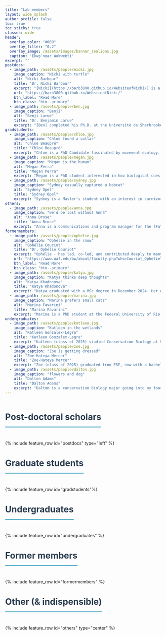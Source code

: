 ```yaml
---
title: "Lab members"
layout: wide_splash
author_profile: false
toc: true
toc_sticky: true
classes: wide
header:
  overlay_color: "#000"
  overlay_filter: "0.2"
  overlay_image: /assets/images/banner_sealions.jpg
  caption: 'Ekwǫ̀ near Wekweètì'
excerpt: ""
postdocs:
  - image_path: /assets/people/nicki.jpg
    image_caption: "Nicki with turtle"
    alt: "Nicki Barbour"
    title: "Dr. Nicki Barbour"
    excerpt: "[Nicki](https://barb3800.github.io/WebsiteofNicki/) is a movement ecologist interested in applying quantitative methods to a variety of mobile taxa to better understand their ecology and inform novel conservation tools and methods. Nicki's dissertation work at the [University of Maryland Center for Environmental Science](https://www.umces.edu/) and [U. Maryland Dep't of Biology](https://biology.umd.edu/) focused on the movement ecology of sea turtles in different age classes. She recently also had projects on Sonoran pronghorn spatial ecology and resource use, finfish offshore aquaculture placement in the U.S., dynamic management tools for leatherback turtles, and shellfish aquaculture ecolabeling. Nicki is always eager for new and interesting collaborations."
    url: "https://barb3800.github.io/WebsiteofNicki/"
    btn_label: "Read More"
    btn_class: "btn--primary"
  - image_path: /assets/people/ben.jpg
    image_caption: "Benji"
    alt: "Benji Larue"
    title: "Dr. Benjamin Larue"
    excerpt: "[Ben] completed his Ph.D. at the Université de Sherbrooke in Québec, and has been a member of the [Fate of the Caribou](https://fateofthecaribou.github.io/) team since 2021. His interests lie in behavioral responses to anthropogenic disturbances, human-wildlife coexistence, and biostatistics. He is interested in further integrating human communities and their interests in ecological research and conservation. He is a recent recipient of a [Libre Eco fellowship](https://liberero.ca/meet-the-fellows/)."
gradstudents:
  - image_path: /assets/people/chloe.jpg
    image_caption: "Chloe found a collar"
    alt: "Chloe Beaupré"
    title: "Chloe Beaupré"
    excerpt: "Chloe is a PhD Candidate fascinated by movement ecology. Her goal is to pursue research that fills information gaps and can be applied to important management actions. Chloe came to Syracuse from Colorado's Western Slope after finishing a dual degree (Master in Environmental Management, Master of Science in Ecology), where she studied the influence of recreation on deer and elk and how many GPS collars to deploy to map migration and distribution at the population level for a slew of Colorado's ungulate species."
  - image_path: /assets/people/megan.jpg
    image_caption: "Megan is the human"
    alt: "Megan Perra"
    title: "Megan Perra"
    excerpt: "Megan is a PhD student interested in how biological cues like soundscapes and interspecific vocalizations influence movement decision making in caribou. She completed her masters at the University of Alaska Fairbanks, where she studied caribou auditory physiology and the soundscapes of the Arctic Coastal Plain. Check out her interview on [Quirks & Quarks](https://www.cbc.ca/listen/live-radio/1-51-quirks-and-quarks/clip/15956606-figuring-reindeer-hear-understand-impact-industrial-sounds)."
  - image_path: /assets/people/sydney.jpg
    image_caption: "Sydney casually captured a bobcat"
    alt: "Sydney Opel"
    title: "Sydney Opel"
    excerpt: "Sydney is a Master's student with an interest in carnivore conservation and ecology. Her goal is to seek a better understanding of movement, behavior and trophic interactions of carnivores to aid in the protection and conservation of carnivores in their native habitats."
others:
  - image_path: /assets/people/anna.jpg
    image_caption: "we'd be lost without Anna"
    alt: "Anna Brose"
    title: "Anna Brose"
    excerpt: "Anna is a communications and program manager for the [Fate of the Caribou Project](fateofthecaribou.esf.edu). Anna grew up alongside caribou in Alaska before receiving a bachelor's in Wildlife Biology at Colorado State University. With extensive field experience across the United States, she has worked for several state and federal agencies in various wildlife research positions. She completed her Master's in Wildlife Ecology at the University of Wisconsin - Madison in 2021, where she studied elk habitat use in northern Wisconsin. Anna is a self-taught science communicator and illustrator, and is a wildlife artist on the side."
formermembers:
  - image_path: /assets/people/ophelie.jpg
    image_caption: "Ophélie in the snow"
    alt: "Ophélie Couriot"
    title: "Dr. Ophélie Couriot"
    excerpt: "Ophélie - has led, co-led, and contributed deeply to many of our caribou and convergent science efforts as a post-doc from 2021-2025, is now an assistant professor at [University of Alaska, Fairbanks](https://www.uaf.edu/bw/)."
    url: "https://www.uaf.edu/bw/about/faculty.php?who=Couriot_Ophelie"
    btn_label: "Read More"
    btn_class: "btn--primary"
  - image_path: /assets/people/katya.jpg
    image_caption: "Katya thinks deep thoughts"
    alt: "Katya Khadonova"
    title: "Katya Khadonova"
    excerpt: "Katya graduated with a MSc degree in December 2024. Her work was on examining the role of selective predation by wolves on the spread of chronic wasting disease (CWD) in white-tailed deer in the western Great Lakes Region. She is currently a quantitative ecologist with the [Illinois Natural History Survey](https://inhs.illinois.edu/)."
  - image_path: /assets/people/marina.jpg
    image_caption: "Marina prefers small cats"
    alt: "Marina Favarini"
    title: "Marina Favarini"
    excerpt: "Marina is a PhD student at the Federal University of Rio Grande do Sul, in Porto Alegre, Brazi - and a former distinguished visitor to our lab.  Marina studies several species of small cats: [margay](https://en.wikipedia.org/wiki/Margay), [Geoffroy's cat](https://en.wikipedia.org/wiki/Geoffroy%27s_cat), [pampas cat](https://en.wikipedia.org/wiki/Pampas_cat). Since 2016, she has been developing research and conservation programs on spatial ecology and density of felines in southern Brazil, in the Pampa and Atlantic Forest biomes, through the use of camera traps and telemetry (VHF and GPS). "
undergraduates: 
  - image_path: /assets/people/katleen.jpg
    image_caption: "Katleen in the wetlands"
    alt: "Katleen Gonzalex-Legra"
    title: "Katleen Gonzalex-Legra"
    excerpt: "Katleen (class of 2025) studied Conservation Biology at SUNY College of Environmental Science and Forestry to further her understanding of human impact on wildlife. She joined the Fate of the Caribou Project to connect her teachings with current studies, as well as learn new knowledge relating to soundscapes and categorizing data, and engage in hands-on work such as constructing audio collars to monitor Caribou vocalizations."
  - image_path: /assets/people/zoe.jpg
    image_caption: "Zoe is getting dressed"
    alt: "Zoe-Hateya Mercer"
    title: "Zoe-Hateya Mercer"
    excerpt: "Zoe (class of 2025) graduated from ESF, now with a bachelors in Wildlife Science! Initially joining Dr. Gurarie's lab to assist Sydney Opel and her mesopredator study and more recently, with Celebrity Wright’s female caribou health research. They have a future plan to eventually work as a paleontologist."
  - image_path: /assets/people/dalton.jpg
    image_caption: "flowers and dog"
    alt: "Dalton Adams"
    title: "Dalton Adams"
    excerpt: "Dalton is a conservation biology major going into my fourth year, currently working with wolf camera collar data from the Yukon-Charley Rivers National Preserve. Dalton is interested in the study of human-wildlife conflict, movement ecology, and carnivore conservation and ecology in high-conflict areas."
---
```


<style>
h1 {
  color: #2c3e50;
  border-bottom: 3px solid #52adc8;
  padding-bottom: 0.5em;
  margin-bottom: 1.5em;
  display: inline-block;
  font-size: 2em;
}
</style>



# Post-doctoral scholars

<div class="feature__wrapper--compact">
{% include feature_row id="postdocs" type="left" %}
</div>

# Graduate students

<div class="feature__wrapper--compact">
{% include feature_row id="gradstudents"%}
</div>

<!--
# Master's students

<div class="feature__wrapper">
{% include feature_row id="masters" type="left" %}
</div>
--> 

# Undergraduates 

<div class="feature__wrapper--compact">
{% include feature_row id="undergraduates" %}
</div>

# Former members

<div class="feature__wrapper--compact">
{% include feature_row id="formermembers" %}
</div>


# Other (& indispensible)

<div class="feature__wrapper">
{% include feature_row id="others" type="center" %}
</div>